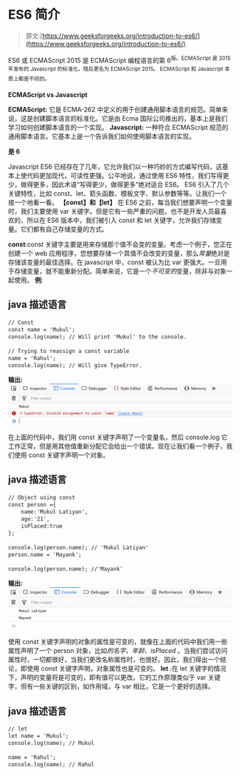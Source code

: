 # ES6 简介

> 原文:[https://www.geeksforgeeks.org/introduction-to-es6/](https://www.geeksforgeeks.org/introduction-to-es6/)

ES6 或 ECMAScript 2015 是 ECMAScript 编程语言的第 6<sup>版。ECMAScript 是 2015 年发布的 Javascript 的标准化，随后更名为 ECMAScript 2015。
ECMAScript 和 Javascript 本质上都是不同的。</sup> 

**ECMAScript vs Javascript**

**ECMAScript:** 它是 ECMA-262 中定义的用于创建通用脚本语言的规范。简单来说，这是创建脚本语言的标准化。它是由 Ecma 国际公司推出的，基本上是我们学习如何创建脚本语言的一个实现。
**Javascript:** 一种符合 ECMAScript 规范的通用脚本语言。它基本上是一个告诉我们如何使用脚本语言的实现。

**是 6**

Javascript ES6 已经存在了几年，它允许我们以一种巧妙的方式编写代码，这基本上使代码更加现代，可读性更强。公平地说，通过使用 ES6 特性，我们写得更少，做得更多，因此术语“写得更少，做得更多”绝对适合 ES6。
ES6 引入了几个关键特性，比如 const、let、箭头函数、模板文字、默认参数等等。让我们一个接一个地看一看。
**【const】和【let】**
在 ES6 之前，每当我们想要声明一个变量时，我们主要使用 var 关键字。但是它有一些严重的问题，也不是开发人员最喜欢的，所以在 ES6 版本中，我们被引入 const 和 let 关键字，允许我们存储变量。它们都有自己存储变量的方式。

**const**:const 关键字主要是用来存储那个值不会变的变量。考虑一个例子，您正在创建一个 web 应用程序，您想要存储一个其值不会改变的变量，那么*常量*绝对是存储该变量的最佳选择。在 javascript 中，const 被认为比 var 更强大。一旦用于存储变量，就不能重新分配。简单来说，它是一个*不可变的*变量，除非与对象一起使用。
**例**:

## java 描述语言

```
// Const 
const name = 'Mukul';
console.log(name); // Will print 'Mukul' to the console.

// Trying to reassign a const variable
name = 'Rahul';
console.log(name); // Will give TypeError.
```

**输出:**
![](img/f848daab6251cc7b0db23fb31dd74a76.png)在上面的代码中，我们用 const 关键字声明了一个变量名，然后 console.log 它工作正常，但是用其他值重新分配它会给出一个错误。现在让我们看一个例子，我们使用 const 关键字声明一个对象。

## java 描述语言

```
// Object using const
const person ={
    name:'Mukul Latiyan',
    age:'21',
    isPlaced:true
};

console.log(person.name); // 'Mukul Latiyan'
person.name = 'Mayank';

console.log(person.name); //'Mayank'
```

**输出:**
![](img/ff326a1a43db0e0dd94436e7767e7706.png)使用 const 关键字声明的对象的属性是可变的，就像在上面的代码中我们用一些属性声明了一个 person 对象，比如*的名字、年龄、isPlaced* 。当我们尝试访问属性时，一切都很好，当我们更改名称属性时，也很好。因此，我们得出一个结论，即使用 const 关键字声明，对象属性也是可变的。
**let** :在 let 关键字的情况下，声明的变量将是可变的，即有值可以更改。它的工作原理类似于 var 关键字，但有一些关键的区别，如作用域，与 var 相比，它是一个更好的选择。

## java 描述语言

```
// let
let name = 'Mukul';
console.log(name); // Mukul

name = 'Rahul';
console.log(name); // Rahul
```